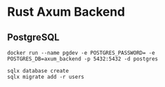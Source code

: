 # Rust Axum Backend

## PostgreSQL
```
docker run --name pgdev -e POSTGRES_PASSWORD= -e POSTGRES_DB=axum_backend -p 5432:5432 -d postgres
```
```
sqlx database create
sqlx migrate add -r users

```